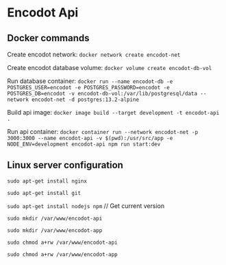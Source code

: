 # Encodot Api

## Docker commands

Create encodot network: `docker network create encodot-net`

Create encodot database volume: `docker volume create encodot-db-vol`

Run database container: `docker run --name encodot-db -e POSTGRES_USER=encodot -e POSTGRES_PASSWORD=encodot -e POSTGRES_DB=encodot -v encodot-db-vol:/var/lib/postgresql/data --network encodot-net -d postgres:13.2-alpine`

Build api image: `docker image build --target development -t encodot-api .`

Run api container: `docker container run --network encodot-net -p 3000:3000 --name encodot-api -v $(pwd):/usr/src/app -e NODE_ENV=development encodot-api npm run start:dev`

## Linux server configuration

`sudo apt-get install nginx`

`sudo apt-get install git`

`sudo apt-get install nodejs npm` // Get current version

`sudo mkdir /var/www/encodot-api`

`sudo mkdir /var/www/encodot-app`

`sudo chmod a+rw /var/www/encodot-api`

`sudo chmod a+rw /var/www/encodot-app`
